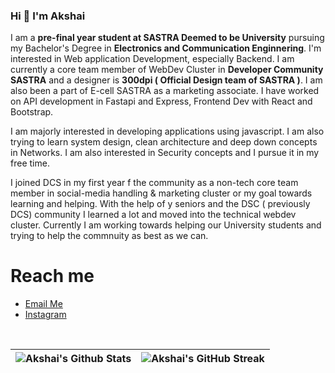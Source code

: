 ### Hi 👋 I'm Akshai

I am a **pre-final year student at SASTRA Deemed to be University** pursuing my Bachelor's Degree in **Electronics and Communication Enginnering**. I'm interested in Web application Development, especially Backend. I am currently a core team member of WebDev Cluster in **Developer Community SASTRA** and a designer is **300dpi ( Official Design team of SASTRA )**. I am also been a part of E-cell SASTRA as a marketing associate. I have worked on API development in Fastapi and Express, Frontend Dev with React and Bootstrap. 

I am majorly interested in developing applications using javascript. I am also trying to learn system design, clean architecture and deep down concepts in Networks. I am also interested in Security concepts and I pursue it in my free time.

I joined DCS in my first year f the community as a non-tech core team member in social-media handling & marketing cluster or my goal towards learning and helping. With the help of y seniors and the DSC ( previously DCS) community I learned a lot and moved into the technical webdev cluster. Currently I am working towards helping our University students and trying to help the commnuity as best as we can.


# Reach me

  - [Email Me](mailto:akshaiakshai35@gmail.com)
  - [Instagram](https://www.instagram.com/akshai.js/)

<br>

| ![Akshai's Github Stats](https://github-readme-stats.vercel.app/api?username=Akshai-2909&show_icons=true_color=fff&theme=algolia) | ![Akshai's GitHub Streak](https://github-readme-streak-stats.herokuapp.com/?user=Akshai-2909&theme=algolia) |
| -------------------------------------------------------------------------------------------------------------------------------------- | -------------------------------------------------------------------------------------------------------------- |




